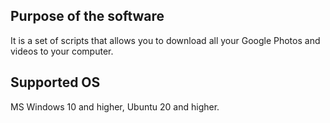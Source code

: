 ## Purpose of the software
It is a set of scripts that allows you to download all your Google Photos and videos to your computer.
## Supported OS
MS Windows 10 and higher, Ubuntu 20 and higher.
